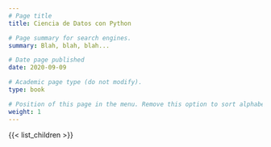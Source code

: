 ```yaml
---
# Page title
title: Ciencia de Datos con Python

# Page summary for search engines.
summary: Blah, blah, blah...

# Date page published
date: 2020-09-09

# Academic page type (do not modify).
type: book

# Position of this page in the menu. Remove this option to sort alphabetically.
weight: 1
---
```


{{< list_children >}}
